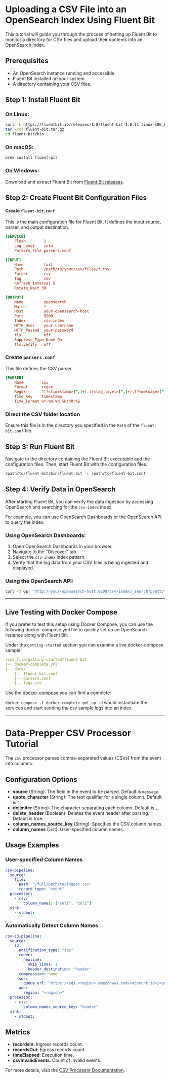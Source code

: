 # Uploading a CSV File into an OpenSearch Index Using Fluent Bit

This tutorial will guide you through the process of setting up Fluent Bit to monitor a directory for CSV files and upload their contents into an OpenSearch index.

## Prerequisites

- An OpenSearch instance running and accessible.
- Fluent Bit installed on your system.
- A directory containing your CSV files.

## Step 1: Install Fluent Bit

### On Linux:

```bash
curl -L https://fluentbit.io/releases/1.8/fluent-bit-1.8.11-linux-x86_64.tar.gz -o fluent-bit.tar.gz
tar -xvf fluent-bit.tar.gz
cd fluent-bit/bin
```

### On macOS:

```bash
brew install fluent-bit
```

### On Windows:

Download and extract Fluent Bit from [Fluent Bit releases](https://fluentbit.io/download/).

## Step 2: Create Fluent Bit Configuration Files

#### Create `fluent-bit.conf`

This is the main configuration file for Fluent Bit. It defines the input source, parser, and output destination.

```ini
[SERVICE]
    Flush        1
    Log_Level    info
    Parsers_File parsers.conf

[INPUT]
    Name         tail
    Path         /path/to/your/csv/files/*.csv
    Parser       csv
    Tag          csv
    Refresh_Interval 5
    Rotate_Wait 30

[OUTPUT]
    Name         opensearch
    Match        *
    Host         your-opensearch-host
    Port         9200
    Index        csv-index
    HTTP_User    your-username
    HTTP_Passwd  your-password
    tls          off
    Suppress_Type_Name On
    tls.verify   off
```

### Create `parsers.conf`

This file defines the CSV parser.

```ini
[PARSER]
    Name        csv
    Format      regex
    Regex       ^(?<timestamp>[^,]+),(?<log_level>[^,]+),(?<message>[^,]+),(?<application>[^,]+),(?<host>[^,]+)$
    Time_Key    timestamp
    Time_Format %Y-%m-%d %H:%M:%S
```

### Direct the CSV folder location

Ensure this file is in the directory you specified in the `Path` of the `fluent-bit.conf` file.


## Step 3: Run Fluent Bit

Navigate to the directory containing the Fluent Bit executable and the configuration files. Then, start Fluent Bit with the configuration files.

```bash
/path/to/fluent-bit/bin/fluent-bit -c /path/to/fluent-bit.conf
```

## Step 4: Verify Data in OpenSearch

After starting Fluent Bit, you can verify the data ingestion by accessing OpenSearch and searching for the `csv-index` index.

For example, you can use OpenSearch Dashboards or the OpenSearch API to query the index:

### Using OpenSearch Dashboards:

1. Open OpenSearch Dashboards in your browser.
2. Navigate to the "Discover" tab.
3. Select the `csv-index` index pattern.
4. Verify that the log data from your CSV files is being ingested and displayed.

### Using the OpenSearch API:

```bash
curl -X GET "http://your-opensearch-host:9200/csv-index/_search?pretty"
```

---
## Live Testing with Docker Compose
If you prefer to test this setup using Docker Compose, you can use the following docker-compose.yml file to quickly set up an OpenSearch instance along with Fluent Bit:

Under the `getting-started` section you can examine a live docker-compose sample:
```yaml
/csv_file/getting-started/fluent-bit
|-- docker-complete.yml
|-- data/
    |-- fluent-bit.conf
    |-- parsers.conf
    |-- logs.csv

```
Use the [docker-compose](../getting-started/fluent-bit/docker-complete.yml) you can find a complete:

`docker compose -f docker-complete.yml up -d` would instantiate the services and start sending the csv sample logs into an index. 

---
# Data-Prepper CSV Processor Tutorial

The `csv` processor parses comma-separated values (CSVs) from the event into columns.

## Configuration Options

- **source** (String): The field in the event to be parsed. Default is `message`.
- **quote_character** (String): The text qualifier for a single column. Default is `"`.
- **delimiter** (String): The character separating each column. Default is `,`.
- **delete_header** (Boolean): Deletes the event header after parsing. Default is true.
- **column_names_source_key** (String): Specifies the CSV column names.
- **column_names** (List): User-specified column names.

## Usage Examples

### User-specified Column Names

```yaml
csv-pipeline:
  source:
    file:
      path: "/full/path/to/ingest.csv"
      record_type: "event"
  processor:
    - csv:
        column_names: ["col1", "col2"]
  sink:
    - stdout:
```

### Automatically Detect Column Names

```yaml
csv-s3-pipeline:
  source:
    s3:
      notification_type: "sqs"
      codec:
        newline:
          skip_lines: 1
          header_destination: "header"
      compression: none
      sqs:
        queue_url: "https://sqs.<region>.amazonaws.com/<account id>/<queue name>"
      aws:
        region: "<region>"
  processor:
    - csv:
        column_names_source_key: "header"
  sink:
    - stdout:
```

## Metrics

- **recordsIn**: Ingress records count.
- **recordsOut**: Egress records count.
- **timeElapsed**: Execution time.
- **csvInvalidEvents**: Count of invalid events.

For more details, visit the [CSV Processor Documentation](https://opensearch.org/docs/latest/data-prepper/pipelines/configuration/processors/csv/).
```